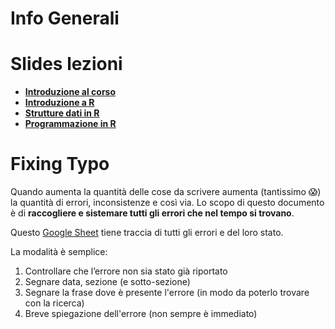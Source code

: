 # Info Generali

# Slides lezioni

- [**Introduzione al corso**]("slides/0_intro_generale/0_intro_generale.html")
- [**Introduzione a R**]("slides/1_intro_a_R/1_intro_a_R.html")
- [**Strutture dati in R**]("slides/2_data_structures/2_data_structures.html")
- [**Programmazione in R**]("slides/3_programmazione/3_programmazione.html")

# Fixing Typo

Quando aumenta la quantità delle cose da scrivere aumenta (tantissimo 😱) la quantità di errori, inconsistenze e così via. Lo scopo di questo documento è di **raccogliere e sistemare tutti gli errori che nel tempo si trovano**.

Questo [Google Sheet](https://docs.google.com/spreadsheets/d/1YmXN3iDtiyfLkhW246cICC_4X8S7xqWuN-EiLVDiAT8/edit#gid=0) tiene traccia di tutti gli errori e del loro stato.

La modalità è semplice:

1. Controllare che l’errore non sia stato già riportato
2. Segnare data, sezione (e sotto-sezione)
3. Segnare la frase dove è presente l'errore (in modo da poterlo trovare con la ricerca)
4. Breve spiegazione dell'errore (non sempre è immediato)